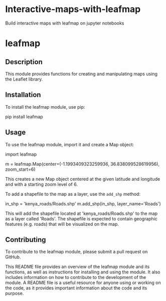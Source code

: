 # Interactive-maps-with-leafmap
Build interactive maps with leafmap on jupyter notebooks

# leafmap

## Description

This module provides functions for creating and manipulating maps using the Leaflet library.

## Installation

To install the leafmap module, use pip:

pip install leafmap


## Usage

To use the leafmap module, import it and create a Map object:

import leafmap

m = leafmap.Map(center=(-1.1993409323259936, 36.838099528619956), zoom_start=6)


This creates a new Map object centered at the given latitude and longitude and with a starting zoom level of 6.

To add a shapefile to the map as a layer, use the `add_shp` method:

in_shp = 'kenya_roads/Roads.shp'
m.add_shp(in_shp, layer_name='Roads')


This will add the shapefile located at 'kenya_roads/Roads.shp' to the map as a layer called 'Roads'. The shapefile is expected to contain geographic features (e.g. roads) that will be visualized on the map.

## Contributing

To contribute to the leafmap module, please submit a pull request on GitHub.

This README file provides an overview of the leafmap module and its functions, as well as instructions for installing and using the module. It also includes information on how to contribute to the development of the module. A README file is a useful resource for anyone using or working on the code, as it provides important information about the code and its purpose.
